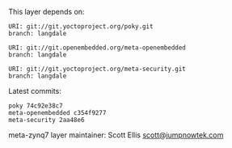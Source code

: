 This layer depends on:

    URI: git://git.yoctoproject.org/poky.git
    branch: langdale

    URI: git://git.openembedded.org/meta-openembedded
    branch: langdale

    URI: git://git.yoctoproject.org/meta-security.git
    branch: langdale

Latest commits:

    poky 74c92e38c7
    meta-openembedded c354f9277
    meta-security 2aa48e6

meta-zynq7 layer maintainer: Scott Ellis <scott@jumpnowtek.com>
